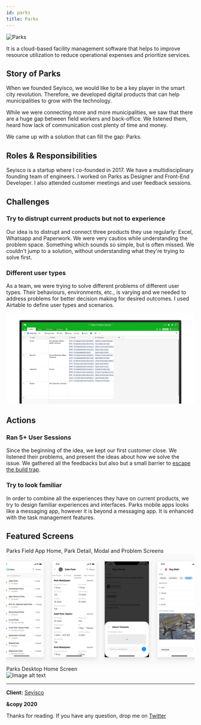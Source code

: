 ```yaml
---
id: parks
title: Parks
---
```


![](https://cdn.dribbble.com/users/324146/screenshots/9245617/media/d88085197ed593556cbc96e67deb7e1f.png 'Parks')

It is a cloud-based facility management software that helps to improve resource utilization to reduce operational expenses and prioritize services.

## Story of Parks
When we founded Seyisco, we would like to be a key player in the smart city revolution. Therefore, we developed digital products that can help municipalities to grow with the technology.

While we were connecting more and more municipalities, we saw that there are a huge gap between field workers and back-office. We listened them, heard how lack of communication cost plenty of time and money. 

We came up with a solution that can fill the gap: Parks.

## Roles & Responsibilities
Seyisco is a startup where I co-founded in 2017. We have a multidisciplinary founding team of engineers. I worked on Parks as Designer and Front-End Developer. I also attended customer meetings and user feedback sessions.

## Challenges

### Try to distrupt current products but not to experience
Our idea is to distrupt and connect three products they use regularly: Excel, Whatsapp and Paperwork. We were very cautios while understanding the problem space. Something which sounds so simple, but is often missed. We couldn't jump to a solution, without understanding what they're trying to solve first.

### Different user types
As a team, we were trying to solve different problems of different user types. Their behaviours, environments, etc., is varying and we needed to address problems for better decision making for desired outcomes. I used Airtable to define user types and scenarios.

![](../static/img/parks/parks-airtable.png 'Parks')
 

## Actions

### Ran 5+ User Sessions
Since the beginning of the idea, we kept our first customer close. We listened their problems, and present the ideas about how we solve the issue. We gathered all the feedbacks but also but a small barrier to [escape the build trap](https://vimeo.com/224453335). 



### Try to look familiar
In order to combine all the experiences they have on current products, we try to design familiar experiences and interfaces. Parks mobile apps looks like a messaging app, however it is beyond a messaging app. It is enhanced with the task management features.  

## Featured Screens

<div className="row">
  <div className="col col--12">
    <div className="mt-16 text-gray"><span className="badge badge--primary mr-8">Parks Field App</span> Home, Park Detail, Modal and Problem Screens</div>
    <img
      className="card mt-16"
      src="../static/img/parks/apps-parks.png"
      alt="Image alt text"
      title="Logo Title Text 1"
    />
  </div>
  <div className="col col--12 mt-16">
    <div className="mt-16 text-gray"><span className="badge badge--primary mr-8">Parks Desktop</span> Home Screen</div>
    <img
      className="card mt-16"
      src="https://cdn.dribbble.com/users/324146/screenshots/9328191/media/f881d97ca3b329056fc060633a409428.png"
      alt="Image alt text"
      title="Logo Title Text 1"
    />
  </div>
</div> 


---

**Client:** [Seyisco](https://seyis.co)

**&copy 2020**

Thanks for reading. If you have any question, drop me on [Twitter](https://twitter.com/kantarci)

